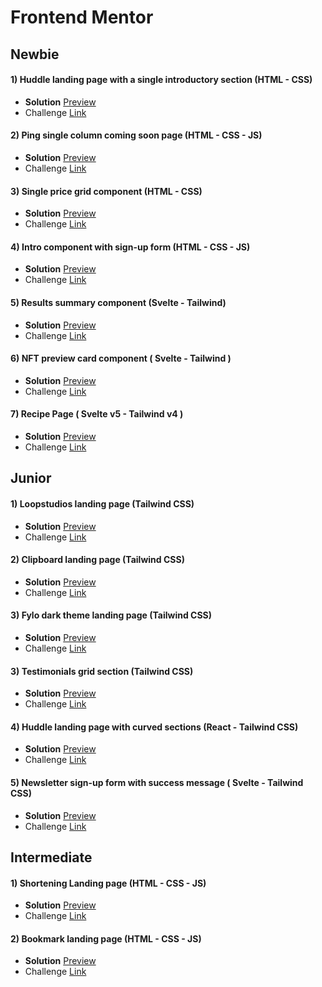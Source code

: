 # Frontend Mentor

## Newbie

#### 1) Huddle landing page with a single introductory section (HTML - CSS)

- **Solution** [Preview](https://wonderful-dragon-7adc8e.netlify.app/)
- Challenge [Link](https://www.frontendmentor.io/solutions/huddle-landing-page-with-a-single-introductory-section-using-css-flex-VgnwX-ssiO)

#### 2) Ping single column coming soon page (HTML - CSS - JS)

- **Solution** [Preview](https://62d49ba90eebee3e599d4540--marvelous-shortbread-ee7162.netlify.app/)
- Challenge [Link](https://www.frontendmentor.io/solutions/newbie-ping-single-column-coming-soon-page-DrHse4qFNK)

#### 3) Single price grid component (HTML - CSS)

- **Solution** [Preview](https://62d7c460b37fce1c7a6ee956--sprightly-kulfi-ae9ed0.netlify.app/)
- Challenge [Link](https://www.frontendmentor.io/solutions/my-third-challenge-from-newbie-BV-8r040bG)

#### 4) Intro component with sign-up form (HTML - CSS - JS)

- **Solution** [Preview](https://62d849b84233cb1e23c814aa--ornate-biscuit-57b53b.netlify.app/)
- Challenge [Link](https://www.frontendmentor.io/solutions/intro-component-with-signup-form-f7BLbn5N3F)

#### 5) Results summary component (Svelte - Tailwind)

- **Solution** [Preview](https://frontend-mentor-challenges-indol.vercel.app/)
- Challenge [Link](https://www.frontendmentor.io/solutions/results-summary-component-svelte-tailwind-ftOE_iK19m)

#### 6) NFT preview card component ( Svelte - Tailwind )

- **Solution** [Preview](https://jazzy-eclair-ed2a16.netlify.app/)
- Challenge [Link](https://www.frontendmentor.io/solutions/nft-preview-card-component-svelte-tailwind-6dfQpbm__B)

#### 7) Recipe Page ( Svelte v5 - Tailwind v4 )

- **Solution** [Preview](https://frontend-mentor-challenges-9d98-5qvy0qm9b-tolgatopkac.vercel.app/)
- Challenge [Link](https://www.frontendmentor.io/solutions/recipe-page-tailwind-v4-andand-svelte-v5-cgs4B1uk5U)

## Junior

#### 1) Loopstudios landing page (Tailwind CSS)

- **Solution** [Preview](https://zippy-souffle-0b3dc9.netlify.app/)
- Challenge [Link](https://www.frontendmentor.io/solutions/loopstudios-landing-page-with-tailwindcss-0IXQbffRcO)

#### 2) Clipboard landing page (Tailwind CSS)

- **Solution** [Preview](https://clipboardlandingpageproject.netlify.app/)
- Challenge [Link](https://www.frontendmentor.io/solutions/clipboard-landing-page-with-tailwindcss-UqjUf14RAB)

#### 3) Fylo dark theme landing page (Tailwind CSS)

- **Solution** [Preview](https://62efe35a6dd43622289736a3--preeminent-souffle-29a501.netlify.app/)
- Challenge [Link](https://www.frontendmentor.io/solutions/fylo-dark-theme-with-tailwindcss-upPvO3g6vh)

#### 3) Testimonials grid section (Tailwind CSS)

- **Solution** [Preview](https://sweet-bonbon-5e726b.netlify.app/)
- Challenge [Link](https://www.frontendmentor.io/solutions/testimonials-grid-section-with-tailwindcss-PVknB_wkqv)

#### 4) Huddle landing page with curved sections (React - Tailwind CSS)

- **Solution** [Preview](https://62fafa712735c33dfc5d3a48--eclectic-sherbet-0fd36f.netlify.app/)
- Challenge [Link](https://www.frontendmentor.io/solutions/huddle-landing-page-with-react-tailwidcss--uwqBSi6VO)

#### 5) Newsletter sign-up form with success message ( Svelte - Tailwind CSS)

- **Solution** [Preview](https://main--frabjous-biscochitos-ff988e.netlify.app/)
- Challenge [Link](https://www.frontendmentor.io/solutions/newsletter-signup-sveltekit-tailwind-F4WjM-3q4q)

## Intermediate

#### 1) Shortening Landing page (HTML - CSS - JS)

- **Solution** [Preview](https://effervescent-froyo-05572c.netlify.app/)
- Challenge [Link](https://www.frontendmentor.io/solutions/shortening-landing-page-with-tailwindcss-for-now-htmlcssjs-2GU-z7VyBM)

#### 2) Bookmark landing page (HTML - CSS - JS)

- **Solution** [Preview](https://62f032bee9b20f55423aacd5--jolly-conkies-7b556c.netlify.app/)
- Challenge [Link](https://www.frontendmentor.io/solutions/bookmark-landing-page-with-tailwindcss-DptZl9aonk)
